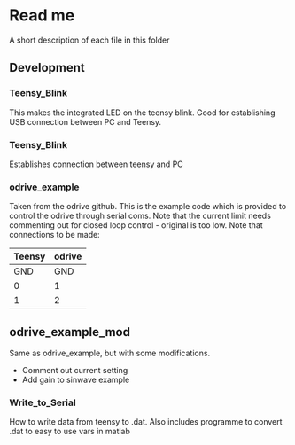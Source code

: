 # Read me
A short description of each file in this folder

## Development
### Teensy_Blink
This makes the integrated LED on the teensy blink. Good for establishing USB connection between PC and Teensy.

### Teensy_Blink
Establishes connection between teensy and PC 


### odrive_example
Taken from the odrive github. This is the example code which is provided to control the odrive through serial coms. Note that the current limit needs commenting out for closed loop control - original is too low.
Note that connections to be made:

Teensy | odrive 
------------ | -------------
GND | GND
0 | 1
1 | 2

## odrive_example_mod
Same as odrive_example, but with some modifications.

- Comment out current setting
- Add gain to sinwave example

### Write_to_Serial
How to write data from teensy to .dat. Also includes programme to convert .dat to easy to use vars in matlab





